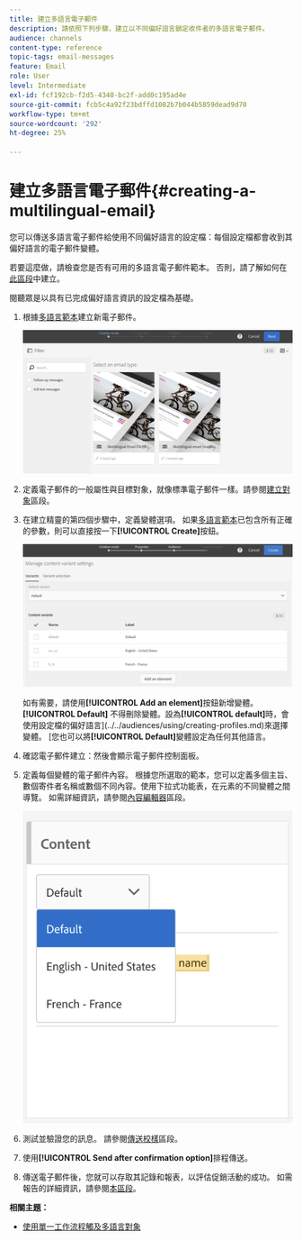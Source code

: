 ```yaml
---
title: 建立多語言電子郵件
description: 請依照下列步驟，建立以不同偏好語言鎖定收件者的多語言電子郵件。
audience: channels
content-type: reference
topic-tags: email-messages
feature: Email
role: User
level: Intermediate
exl-id: fcf192cb-f2d5-4340-bc2f-add0c195ad4e
source-git-commit: fcb5c4a92f23bdffd1082b7b044b5859dead9d70
workflow-type: tm+mt
source-wordcount: '292'
ht-degree: 25%

---
```


# 建立多語言電子郵件{#creating-a-multilingual-email}

您可以傳送多語言電子郵件給使用不同偏好語言的設定檔：每個設定檔都會收到其偏好語言的電子郵件變體。

若要這麼做，請檢查您是否有可用的多語言電子郵件範本。 否則，請了解如何在[此區段](../../channels/using/multilingual-messages-template.md)中建立。

閱聽眾是以具有已完成偏好語言資訊的設定檔為基礎。

1. 根據[多語言範本](../../channels/using/multilingual-messages-template.md)建立新電子郵件。

   ![](assets/multi_create1.png)

1. 定義電子郵件的一般屬性與目標對象，就像標準電子郵件一樣。請參閱[建立對象](../../audiences/using/creating-audiences.md)區段。
1. 在建立精靈的第四個步驟中，定義變體選項。 如果[多語言範本](../../channels/using/multilingual-messages-template.md)已包含所有正確的參數，則可以直接按一下&#x200B;**[!UICONTROL Create]**&#x200B;按鈕。

   ![](assets/multi_create4.png)

   如有需要，請使用&#x200B;**[!UICONTROL Add an element]**&#x200B;按鈕新增變體。 **[!UICONTROL Default]** 不得刪除變體。設為&#x200B;**[!UICONTROL default]**&#x200B;時，會使用設定檔的偏好語言](../../audiences/using/creating-profiles.md)來選擇變體。 [您也可以將&#x200B;**[!UICONTROL Default]**&#x200B;變體設定為任何其他語言。

1. 確認電子郵件建立：然後會顯示電子郵件控制面板。
1. 定義每個變體的電子郵件內容。 根據您所選取的範本，您可以定義多個主旨、數個寄件者名稱或數個不同內容。使用下拉式功能表，在元素的不同變體之間導覽。 如需詳細資訊，請參閱[內容編輯器](../../designing/using/designing-content-in-adobe-campaign.md)區段。

   ![](assets/multi_selectcontent.png)

1. 測試並驗證您的訊息。 請參閱[傳送校樣](../../sending/using/sending-proofs.md)區段。
1. 使用&#x200B;**[!UICONTROL Send after confirmation option]**&#x200B;排程傳送。
1. 傳送電子郵件後，您就可以存取其記錄和報表，以評估促銷活動的成功。 如需報告的詳細資訊，請參閱[本區段](../../reporting/using/about-dynamic-reports.md)。

**相關主題：**

* [使用單一工作流程觸及多語言對象](https://helpx.adobe.com/tw/campaign/kb/simplify-campaign-management.html#Engageyourcustomersateverystep)
